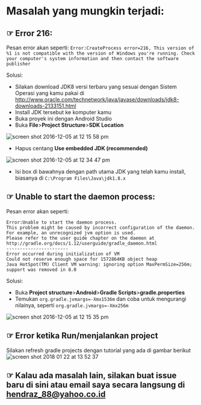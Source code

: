 # Masalah yang mungkin terjadi:

## ☞ Error 216:

Pesan error akan seperti: `Error:CreateProcess error=216, This version of %1 is not compatible with the version of Windows you're running. Check your computer's system information and then contact the software publisher`

Solusi:

* Silakan download JDK8 versi terbaru yang sesuai dengan Sistem Operasi yang kamu pakai di http://www.oracle.com/technetwork/java/javase/downloads/jdk8-downloads-2133151.html
* Install JDK tersebut ke komputer kamu
* Buka proyek ini dengan Android Studio
* Buka **File**>**Project Structure**>**SDK Location**

![screen shot 2016-12-05 at 12 15 58 pm](https://cloud.githubusercontent.com/assets/9481791/20874547/83b71e14-bae5-11e6-944b-b7f4677a0cf2.png)

* Hapus centang **Use embedded JDK (recommended)**

![screen shot 2016-12-05 at 12 34 47 pm](https://cloud.githubusercontent.com/assets/9481791/20874695/e1fd774c-bae6-11e6-9122-a05792e23ad9.png)

* Isi box di bawahnya dengan path utama JDK yang telah kamu install, biasanya di `C:\Program Files\Java\jdk1.8.x`

## ☞ Unable to start the daemon process:

Pesan error akan seperti:
```
Error:Unable to start the daemon process.
This problem might be caused by incorrect configuration of the daemon.
For example, an unrecognized jvm option is used.
Please refer to the user guide chapter on the daemon at http://gradle.org/docs/1.12/userguide/gradle_daemon.html
-----------------------
Error occurred during initialization of VM
Could not reserve enough space for 1572864KB object heap
Java HotSpot(TM) Client VM warning: ignoring option MaxPermSize=256m; support was removed in 8.0
```

Solusi:

* Buka **Project structure**>**Android**>**Gradle Scripts**>**gradle.properties**
* Temukan `org.gradle.jvmargs=-Xmx1536m` dan coba untuk mengurangi nilainya, seperti `org.gradle.jvmargs=-Xmx256m`

![screen shot 2016-12-05 at 12 15 35 pm](https://cloud.githubusercontent.com/assets/9481791/20874546/81556d06-bae5-11e6-8aca-6e6dda331079.png)

## ☞ Error ketika Run/menjalankan project

Silakan refresh gradle projects dengan tutorial yang ada di gambar berikut
![screen shot 2018 01 22 at 13 52 37](https://user-images.githubusercontent.com/9481791/35208686-23a3b000-ff7c-11e7-8e3c-2a1c203cee65.png)

## ☞ Kalau ada masalah lain, silakan buat issue baru di sini atau email saya secara langsung di hendraz_88@yahoo.co.id
